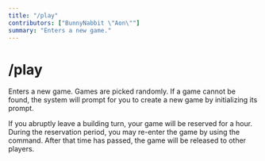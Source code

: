 ```yaml
---
title: "/play"
contributors: ["BunnyNabbit \"Aon\""]
summary: "Enters a new game."
---
```


# /play

Enters a new game. Games are picked randomly. If a game cannot be found, the system will prompt for you to create a new game by initializing its prompt.

If you abruptly leave a building turn, your game will be reserved for a hour. During the reservation period, you may re-enter the game by using the command. After that time has passed, the game will be released to other players.

